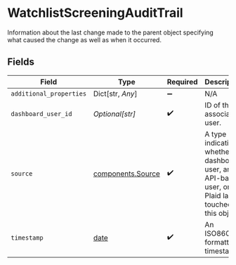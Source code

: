 # WatchlistScreeningAuditTrail

Information about the last change made to the parent object specifying what caused the change as well as when it occurred.


## Fields

| Field                                                                                             | Type                                                                                              | Required                                                                                          | Description                                                                                       | Example                                                                                           |
| ------------------------------------------------------------------------------------------------- | ------------------------------------------------------------------------------------------------- | ------------------------------------------------------------------------------------------------- | ------------------------------------------------------------------------------------------------- | ------------------------------------------------------------------------------------------------- |
| `additional_properties`                                                                           | Dict[str, *Any*]                                                                                  | :heavy_minus_sign:                                                                                | N/A                                                                                               |                                                                                                   |
| `dashboard_user_id`                                                                               | *Optional[str]*                                                                                   | :heavy_check_mark:                                                                                | ID of the associated user.                                                                        | 54350110fedcbaf01234ffee                                                                          |
| `source`                                                                                          | [components.Source](../../models/components/source.md)                                            | :heavy_check_mark:                                                                                | A type indicating whether a dashboard user, an API-based user, or Plaid last touched this object. |                                                                                                   |
| `timestamp`                                                                                       | [date](https://docs.python.org/3/library/datetime.html#date-objects)                              | :heavy_check_mark:                                                                                | An ISO8601 formatted timestamp.                                                                   | 2020-07-24T03:26:02Z                                                                              |